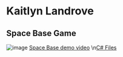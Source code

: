 # Kaitlyn Landrove
## Space Base Game
![image](https://github.com/KaitLand12/Portfolio/assets/81109745/b7b10ba5-92b7-403f-b61f-eba9daf6a374)
[Space Base demo video](https://youtu.be/PGnRlaOzx1E)
\n[C# Files](SpaceBase/code)
